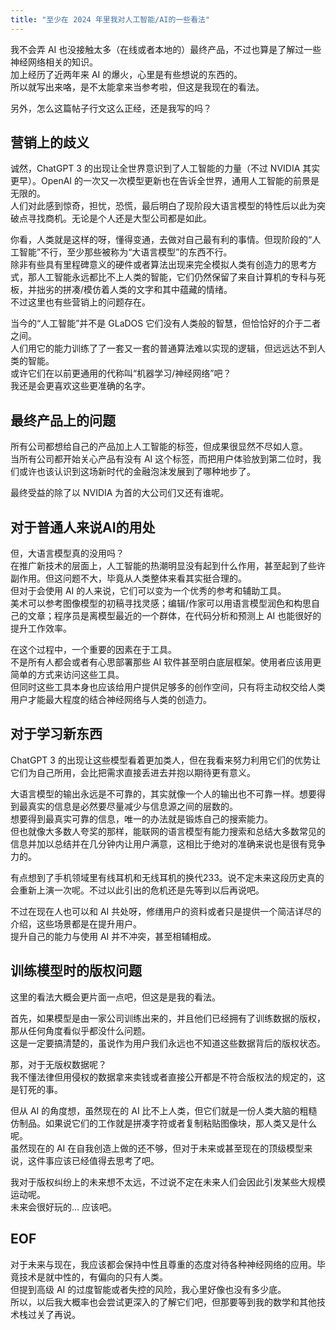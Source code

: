 ```yaml
---
title: "至少在 2024 年里我对人工智能/AI的一些看法"
---
```


我不会弄 AI 也没接触太多（在线或者本地的）最终产品，不过也算是了解过一些神经网络相关的知识。\
加上经历了近两年来 AI 的爆火，心里是有些想说的东西的。\
所以就写出来咯，是不太能拿来当参考啦，但这是我现在的看法。

另外，怎么这篇帖子行文这么正经，还是我写的吗？

## 营销上的歧义

诚然，ChatGPT 3 的出现让全世界意识到了人工智能的力量（不过 NVIDIA 其实更早）。OpenAI 的一次又一次模型更新也在告诉全世界，通用人工智能的前景是无限的。\
人们对此感到惊奇，担忧，恐慌，最后明白了现阶段大语言模型的特性后以此为突破点寻找商机。无论是个人还是大型公司都是如此。

你看，人类就是这样的呀，懂得变通，去做对自己最有利的事情。但现阶段的“人工智能”不行，至少那些被称为“大语言模型”的东西不行。\
除非有些具有里程碑意义的硬件或者算法出现来完全模拟人类有创造力的思考方式，那人工智能永远都比不上人类的智能，它们仍然保留了来自计算机的专科与死板，并拙劣的拼凑/模仿着人类的文字和其中蕴藏的情绪。\
不过这里也有些营销上的问题存在。

当今的“人工智能”并不是 GLaDOS 它们没有人类般的智慧，但恰恰好的介于二者之间。\
人们用它的能力训练了了一套又一套的普通算法难以实现的逻辑，但远远达不到人类的智能。\
或许它们在以前更通用的代称叫“机器学习/神经网络”吧？\
我还是会更喜欢这些更准确的名字。

## 最终产品上的问题

所有公司都想给自己的产品加上人工智能的标签，但成果很显然不尽如人意。\
当所有公司都开始关心产品有没有 AI 这个标签，而把用户体验放到第二位时，我们或许也该认识到这场新时代的金融泡沫发展到了哪种地步了。

最终受益的除了以 NVIDIA 为首的大公司们又还有谁呢。

## 对于普通人来说AI的用处

但，大语言模型真的没用吗？\
在推广新技术的层面上，人工智能的热潮明显没有起到什么作用，甚至起到了些许副作用。但这问题不大，毕竟从人类整体来看其实挺合理的。\
但对于会使用 AI 的人来说，它们可以变为一个优秀的参考和辅助工具。\
美术可以参考图像模型的初稿寻找灵感；编辑/作家可以用语言模型润色和构思自己的文章；程序员是离模型最近的一个群体，在代码分析和预测上 AI 也能很好的提升工作效率。

在这个过程中，一个重要的因素在于工具。\
不是所有人都会或者有心思部署那些 AI 软件甚至明白底层框架。使用者应该用更简单的方式来访问这些工具。\
但同时这些工具本身也应该给用户提供足够多的创作空间，只有将主动权交给人类用户才能最大程度的结合神经网络与人类的创造力。

## 对于学习新东西

ChatGPT 3 的出现让这些模型看着更加类人，但在我看来努力利用它们的优势让它们为自己所用，会比把需求直接丢进去并抱以期待更有意义。

大语言模型的输出永远是不可靠的，其实就像一个人的输出也不可靠一样。想要得到最真实的信息是必然要尽量减少与信息源之间的层数的。\
想要得到最真实可靠的信息，唯一的办法就是锻炼自己的搜索能力。\
但也就像大多数人夸奖的那样，能联网的语言模型有能力搜索和总结大多数常见的信息并加以总结并在几分钟内让用户满意，这相比于绝对的准确来说也是很有竞争力的。

有点想到了手机领域里有线耳机和无线耳机的换代233。说不定未来这段历史真的会重新上演一次呢。不过以此引出的危机还是先等到以后再说吧。

不过在现在人也可以和 AI 共处呀，修缮用户的资料或者只是提供一个简洁详尽的介绍，这些场景都是在提升用户。\
提升自己的能力与使用 AI 并不冲突，甚至相辅相成。

## 训练模型时的版权问题

这里的看法大概会更片面一点吧，但这是是我的看法。

首先，如果模型是由一家公司训练出来的，并且他们已经拥有了训练数据的版权，那从任何角度看似乎都没什么问题。\
这是一定要搞清楚的，虽说作为用户我们永远也不知道这些数据背后的版权状态。

那，对于无版权数据呢？\
我不懂法律但用侵权的数据拿来卖钱或者直接公开都是不符合版权法的规定的，这是钉死的事。

但从 AI 的角度想，虽然现在的 AI 比不上人类，但它们就是一份人类大脑的粗糙仿制品。如果说它们的工作就是拼凑字符或者复制粘贴图像块，那人类又是什么呢。\
虽然现在的 AI 在自我创造上做的还不够，但对于未来或甚至现在的顶级模型来说，这件事应该已经值得去思考了吧。

我对于版权纠纷上的未来想不太远，不过说不定在未来人们会因此引发某些大规模运动呢。\
未来会很好玩的... 应该吧。

## EOF

对于未来与现在，我应该都会保持中性且尊重的态度对待各种神经网络的应用。毕竟技术是就中性的，有偏向的只有人类。\
但提到高级 AI 的过度智能或者失控的风险，我心里好像也没有多少底。\
所以，以后我大概率也会尝试更深入的了解它们吧，但那要等到我的数学和其他技术栈过关了再说。
